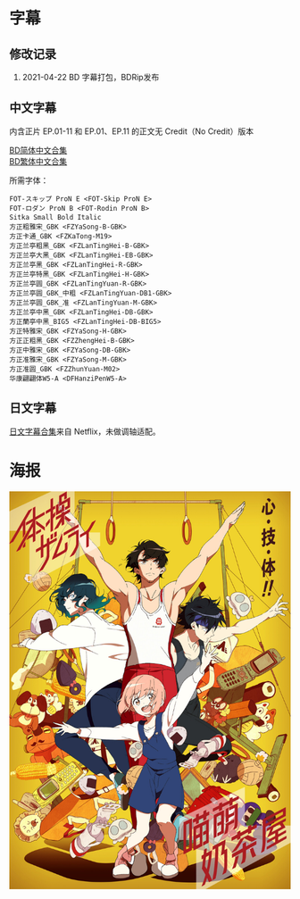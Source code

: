 # 字幕

## 修改记录

1. 2021-04-22 BD 字幕打包，BDRip发布

## 中文字幕

内含正片 EP.01-11 和 EP.01、EP.11 的正文无 Credit（No Credit）版本

[BD简体中文合集](https://github.com/Nekomoekissaten-SUB/Nekomoekissaten-MIR-Subs/raw/master/Taiso_Samurai/Taiso_BD_CHS.7z)  
[BD繁体中文合集](https://github.com/Nekomoekissaten-SUB/Nekomoekissaten-MIR-Subs/raw/master/Taiso_Samurai/Taiso_BD_CHS.7z)

所需字体：
```
FOT-スキップ ProN E <FOT-Skip ProN E>
FOT-ロダン ProN B <FOT-Rodin ProN B>
Sitka Small Bold Italic
方正粗雅宋_GBK <FZYaSong-B-GBK>
方正卡通_GBK <FZKaTong-M19>
方正兰亭粗黑_GBK <FZLanTingHei-B-GBK>
方正兰亭大黑_GBK <FZLanTingHei-EB-GBK>
方正兰亭黑_GBK <FZLanTingHei-R-GBK>
方正兰亭特黑_GBK <FZLanTingHei-H-GBK>
方正兰亭圆_GBK <FZLanTingYuan-R-GBK>
方正兰亭圆_GBK_中粗 <FZLanTingYuan-DB1-GBK>
方正兰亭圆_GBK_准 <FZLanTingYuan-M-GBK>
方正兰亭中黑_GBK <FZLanTingHei-DB-GBK>
方正蘭亭中黑_BIG5 <FZLanTingHei-DB-BIG5>
方正特雅宋_GBK <FZYaSong-H-GBK>
方正正粗黑_GBK <FZZhengHei-B-GBK>
方正中雅宋_GBK <FZYaSong-DB-GBK>
方正准雅宋_GBK <FZYaSong-M-GBK>
方正准圆_GBK <FZZhunYuan-M02>
华康翩翩体W5-A <DFHanziPenW5-A>
```

## 日文字幕

[日文字幕合集](https://github.com/Nekomoekissaten-SUB/Nekomoekissaten-MIR-Subs/raw/master/Taiso_Samurai/Taiso_JPN.7z)来自 Netflix，未做调轴适配。

# 海报

![](taiso_poster.jpg)